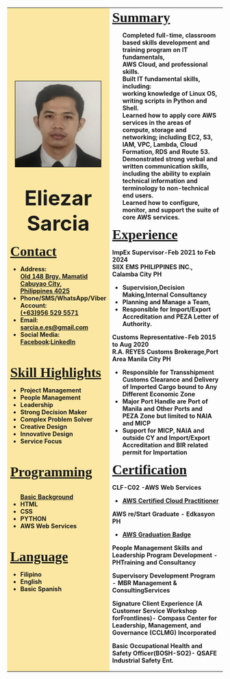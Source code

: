 <html>
<head>
<title>Curiculum Vitae</title>
</head>

<body>

<table align="center" width="40%">

<th bgcolor="FBE7A1" align="left" width="45%">
<center>
    <img src="IMG-Passport.jpg" height="200" width="200" border="1"/>
</center>

<center>
    <h1><font size="18px">Eliezar Sarcia</font></h1>
</center>

<font face="Calibri Light" size="6px"><u>Contact</u></font>
<br>
<ul>
   <li>Address: <br><a href="https://maps.app.goo.gl/SCyAJc3gmTWthVjg6" target="_blank">Old 148 Brgy. Mamatid Cabuyao City, <br>Philippines 4025</a></li>
   <li>Phone/SMS/WhatsApp/Viber Account: <br><a href="tel:+639565295571">(+63)956 529 5571</a></li>
   <li>Email: <br><a href="mailto:sarcia.e.es@gmail.com">sarcia.e.es@gmail.com</a></li>
   <li>Social Media: <br><a href="https://www.facebook.com/sarciaE" target="_blank">Facebook</a>:<a href="https://www.linkedin.com/in/eliezar-sarcia-51653b212/" target="_blank">LinkedIn</a></li>
</ul>
<br>

<font face="Calibri Light" size="6px"><u>Skill Highlights</u></font>
<br>
<ul>
   <li>Project Management</li>
   <li>People Management</li>
   <li>Leadership</li>
   <li>Strong Decision Maker</li>
   <li>Complex Problem Solver</li>
   <li>Creative Design</li>
   <li>Innovative Design</li>
   <li>Service Focus</li>
</ul>
<br>

<font face="Calibri Light" size="6px"><u>Programming</u></font>
<br>
<ul>
<u><br>Basic Background</u>
   <li>HTML</li>
   <li>CSS</li>
   <li>PYTHON</li>
   <li>AWS Web Services</li>
</ul>
<br>

<font face="Calibri Light" size="6px"><u>Language</u></font>
<br>
<ul>
   <li>Filipino</li>
   <li>English</li>
   <li>Basic Spanish</li>
</ul>
</th>

<th align="left">
<font face="Calibri Light" size="6px"><u>Summary</u></font>
<ul>
    Completed full-time, classroom based skills development
and training program on IT fundamentals,<br> AWS Cloud, and
professional skills.<br>Built IT fundamental skills,
including:<br> working knowledge of Linux OS, writing
scripts in Python and Shell.<br>Learned how to apply core
AWS services in the areas of compute, storage and<br>
networking; including EC2, S3, IAM, VPC, Lambda, Cloud
Formation, RDS and Route 53.<br>Demonstrated strong verbal
and written communication skills, including the ability
to explain technical information and terminology to
non-technical end users.<br>Learned how to configure,
monitor, and support the suite of core AWS services.<br>
</ul>

<font face="Calibri Light" size="6px"><u>Experience</u></font>
<p>
ImpEx Supervisor-Feb 2021 to Feb 2024<br>
SIIX EMS PHILIPPINES INC., Calamba City PH
</p>
<ul>
<li>Supervision,Decision Making,Internal Consultancy</li>
<li>Planning and Manage a Team, </li>
<li>Responsible for Import/Export Accreditation and PEZA Letter of Authority.<br></li>
</ul>

<p>
Customs Representative-Feb 2015 to Aug 2020<br>
R.A. REYES Customs Brokerage,Port Area Manila City PH <br>
</p>
<ul>
<li>Responsible for Transshipment Customs Clearance and Delivery of Imported Cargo bound to Any Different Economic Zone</li>
<li>Major Port Handle are Port of Manila and Other Ports and PEZA Zone but limited to NAIA and MICP </li>
<li>Support for MICP, NAIA and outside CY and  Import/Export Accreditation and BIR related permit for Importation</li>
</ul>

<font face="Calibri Light" size="6px"><u>Certification</u></font>
<p>
CLF-C02 -AWS Web Services<br>
</p>
<ul>
<li><a href="https://www.credly.com/badges/73723562-222c-4090-87ae-b0d72c17faeb" target="_blank">AWS Certified Cloud Practitioner</a></li>
</ul>

<p>
AWS re/Start Graduate - Edkasyon PH<br>
</p>
<ul>
<li><a href="https://www.credly.com/badges/3455b810-0253-44e1-877b-1a5f09cf525e/linked_in?t=s4nrom" target="_blank">AWS Graduation Badge</a></li>
</ul>

<p>
People Management Skills and Leadership Program Development - PHTraining and Consultancy<br>
</p>
<p>
Supervisory Development Program - MBR Management & ConsultingServices<br>
</p>
<p>
Signature Client Experience (A Customer Service Workshop forFrontlines)- Compass Center for Leadership, Management, and Governance (CCLMG) Incorporated<br>
</p>
<p>
Basic Occupational Health and Safety Officer(BOSH-SO2)- QSAFE Industrial Safety Ent.<br>
</p>

</th>

</table>
</body>
</html>
